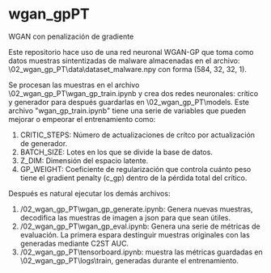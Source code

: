 # wgan_gpPT
WGAN con penalización de gradiente

Este repositorio hace uso de una red neuronal WGAN-GP que toma como datos muestras sintentizadas de malware almacenadas en el archivo: \02_wgan_gp_PT\data\dataset_malware.npy con forma (584, 32, 32, 1).

Se procesan las muestras en el archivo \02_wgan_gp_PT\wgan_gp_train.ipynb y crea dos redes neuronales: crítico y generador para después guardarlas en \02_wgan_gp_PT\models. Este archivo "wgan_gp_train.ipynb" tiene una serie de variables que pueden mejorar o empeorar el entrenamiento como:
1. CRITIC_STEPS: Número de actualizaciones de crítco por actualización de generador.
2. BATCH_SIZE: Lotes en los que se divide la base de datos.
3. Z_DIM: Dimensión del espacio latente.
4. GP_WEIGHT: Coeficiente de regularización que controla cuánto peso tiene el gradient penalty (c_gp) dentro de la pérdida total del crítico.


Después es natural ejecutar los demás archivos:
1. /02_wgan_gp_PT\wgan_gp_generate.ipynb: Genera nuevas muestras, decodifica las muestras de imagen a json para que sean útiles.
2. /02_wgan_gp_PT\wgan_gp_eval.ipynb: Genera una serie de métricas de evaluación. La primera espara destinguir muestras originales con las generadas mediante C2ST AUC.
3. /02_wgan_gp_PT\tensorboard.ipynb: muestra las métricas guardadas en \02_wgan_gp_PT\logs\train, generadas durante el entrenamiento.

